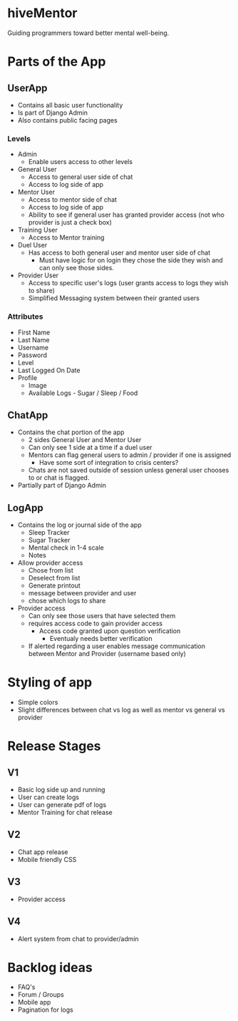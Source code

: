 # hiveMentor
Guiding programmers toward better mental well-being.

# Parts of the App

## UserApp
- Contains all basic user functionality
- Is part of Django Admin
- Also contains public facing pages

### Levels
- Admin
    - Enable users access to other levels
- General User
    - Access to general user side of chat
    - Access to log side of app
- Mentor User
    - Access to mentor side of chat
    - Access to log side of app
    - Ability to see if general user has granted provider access (not who provider is just a check box)
- Training User
    - Access to Mentor training
- Duel User
    - Has access to both general user and mentor user side of chat
        - Must have logic for on login they chose the side they wish and can only see those sides.
- Provider User
    - Access to specific user's logs (user grants access to logs they wish to share)
    - Simplified Messaging system between their granted users

### Attributes
- First Name
- Last Name
- Username
- Password
- Level
- Last Logged On Date
- Profile
    - Image
    - Available Logs - Sugar / Sleep / Food

## ChatApp
- Contains the chat portion of the app
    - 2 sides General User and Mentor User
    - Can only see 1 side at a time if a duel user
    - Mentors can flag general users to admin / provider if one is assigned
        - Have some sort of integration to crisis centers?
    - Chats are not saved outside of session unless general user chooses to or chat is flagged. 
- Partially part of Django Admin

## LogApp
- Contains the log or journal side of the app
    - Sleep Tracker
    - Sugar Tracker
    - Mental check in 1-4 scale
    - Notes
- Allow provider access
    - Chose from list
    - Deselect from list
    - Generate printout
    - message between provider and user
    - chose which logs to share
- Provider access
    - Can only see those users that have selected them
    - requires access code to gain provider access
        - Access code granted upon question verification
            - Eventualy needs better verification
    - If alerted regarding a user enables message communication between Mentor and Provider (username based only)

# Styling of app

- Simple colors
- Slight differences between chat vs log as well as mentor vs general vs provider

# Release Stages
## V1
- Basic log side up and running
- User can create logs
- User can generate pdf of logs
- Mentor Training for chat release

## V2
- Chat app release
- Mobile friendly CSS

## V3
- Provider access

## V4
- Alert system from chat to provider/admin


# Backlog ideas
- FAQ's
- Forum / Groups
- Mobile app
- Pagination for logs
